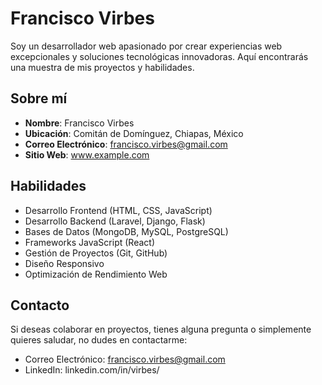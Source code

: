 # Francisco Virbes

Soy un desarrollador web apasionado por crear experiencias web excepcionales y soluciones tecnológicas innovadoras. Aquí encontrarás una muestra de mis proyectos y habilidades.

## Sobre mí

- **Nombre**: Francisco Virbes
- **Ubicación**: Comitán de Domínguez, Chiapas, México
- **Correo Electrónico**: francisco.virbes@gmail.com
- **Sitio Web**: www.example.com

## Habilidades

- Desarrollo Frontend (HTML, CSS, JavaScript)
- Desarrollo Backend (Laravel, Django, Flask)
- Bases de Datos (MongoDB, MySQL, PostgreSQL)
- Frameworks JavaScript (React)
- Gestión de Proyectos (Git, GitHub)
- Diseño Responsivo
- Optimización de Rendimiento Web


## Contacto

Si deseas colaborar en proyectos, tienes alguna pregunta o simplemente quieres saludar, no dudes en contactarme:

- Correo Electrónico: francisco.virbes@gmail.com
- LinkedIn: linkedin.com/in/virbes/

